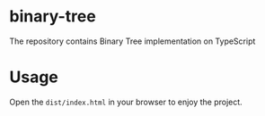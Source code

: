 # binary-tree
The repository contains Binary Tree implementation on TypeScript

# Usage
Open the `dist/index.html` in your browser to enjoy the project.